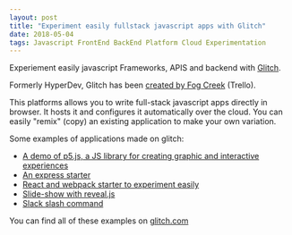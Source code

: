 ```yaml
---
layout: post
title: "Experiment easily fullstack javascript apps with Glitch"
date: 2018-05-04
tags: Javascript FrontEnd BackEnd Platform Cloud Experimentation
---
```


Experiement easily javascript Frameworks, APIS and backend with [Glitch](https://glitch.com/).

Formerly HyperDev, Glitch has been [created by Fog Creek](https://www.joelonsoftware.com/2016/05/31/introducing-hyperdev/)
(Trello). 

This  platforms allows you to write full-stack javascript apps directly in browser. It hosts it and configures it automatically 
over the cloud. You can easily "remix" (copy) an existing application to make your own variation.

Some examples of applications made on glitch:
* [A demo of p5.js, a JS library for creating graphic and interactive experiences](https://glitch.com/~p5js)
* [An express starter](https://glitch.com/~hello-express)
* [React and webpack starter to experiment easily](https://glitch.com/~starter-react)
* [Slide-show with reveal.js](https://glitch.com/~slide-show)
* [Slack slash command](https://glitch.com/~slack-slash-command)

You can find all of these examples on [glitch.com](https://glitch.com/)
